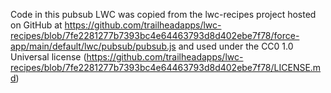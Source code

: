 Code in this pubsub LWC was copied from the lwc-recipes project
hosted on GitHub at https://github.com/trailheadapps/lwc-recipes/blob/7fe2281277b7393bc4e64463793d8d402ebe7f78/force-app/main/default/lwc/pubsub/pubsub.js
and used under the CC0 1.0 Universal license (https://github.com/trailheadapps/lwc-recipes/blob/7fe2281277b7393bc4e64463793d8d402ebe7f78/LICENSE.md)
